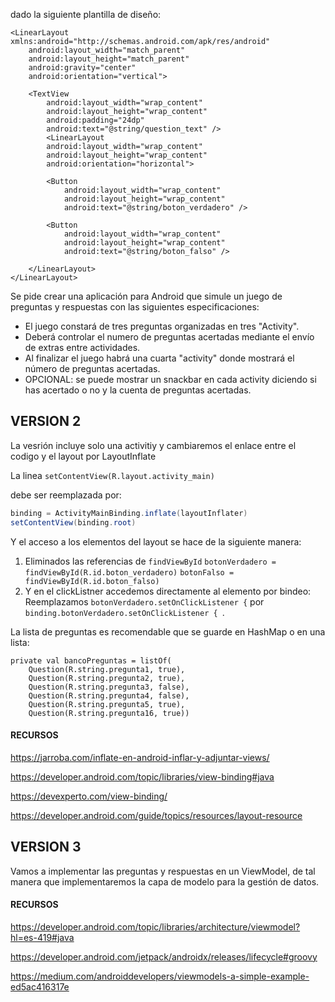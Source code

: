 dado la siguiente plantilla de diseño:

```code
<LinearLayout xmlns:android="http://schemas.android.com/apk/res/android"
    android:layout_width="match_parent"
    android:layout_height="match_parent"
    android:gravity="center"
    android:orientation="vertical">

    <TextView
        android:layout_width="wrap_content"
        android:layout_height="wrap_content"
        android:padding="24dp"
        android:text="@string/question_text" />
		<LinearLayout
        android:layout_width="wrap_content"
        android:layout_height="wrap_content"
        android:orientation="horizontal">

        <Button
            android:layout_width="wrap_content"
            android:layout_height="wrap_content"
            android:text="@string/boton_verdadero" />

        <Button
            android:layout_width="wrap_content"
            android:layout_height="wrap_content"
            android:text="@string/boton_falso" />

    </LinearLayout>
</LinearLayout>
```

Se pide crear una aplicación para Android que simule un juego de preguntas y respuestas con las siguientes especificaciones:

- El juego constará de tres preguntas organizadas en tres "Activity".
- Deberá controlar el numero de preguntas acertadas mediante el envío de extras entre actividades.
- Al finalizar el juego habrá una cuarta "activity" donde mostrará el número de preguntas acertadas.
- OPCIONAL: se puede mostrar un snackbar en cada activity diciendo si has acertado o no y la cuenta de preguntas acertadas.


## VERSION 2
La vesrión incluye solo una activitiy y cambiaremos el enlace entre el codigo y el layout por LayoutInflate

La linea 
`setContentView(R.layout.activity_main)`

debe ser reemplazada por:

```java
binding = ActivityMainBinding.inflate(layoutInflater)
setContentView(binding.root)
```

Y el acceso a los elementos del layout se hace de la siguiente manera:
1. Eliminados las referencias de `findViewById`
   `botonVerdadero = findViewById(R.id.boton_verdadero)`
   `botonFalso = findViewById(R.id.boton_falso)`
2. Y en el clickListner accedemos directamente al elemento por bindeo:
    Reemplazamos `botonVerdadero.setOnClickListener {`  por
    `binding.botonVerdadero.setOnClickListener { `.

La lista de preguntas es recomendable que se guarde en HashMap o en una lista:

```
private val bancoPreguntas = listOf(
	Question(R.string.pregunta1, true),
	Question(R.string.pregunta2, true),
	Question(R.string.pregunta3, false),
	Question(R.string.pregunta4, false),
	Question(R.string.pregunta5, true),
	Question(R.string.pregunta16, true))
```
#### RECURSOS
https://jarroba.com/inflate-en-android-inflar-y-adjuntar-views/

https://developer.android.com/topic/libraries/view-binding#java

https://devexperto.com/view-binding/

https://developer.android.com/guide/topics/resources/layout-resource

## VERSION 3

Vamos a implementar las preguntas y respuestas en un ViewModel, de tal manera que implementaremos la capa de modelo para la gestión de datos.

#### RECURSOS
https://developer.android.com/topic/libraries/architecture/viewmodel?hl=es-419#java

https://developer.android.com/jetpack/androidx/releases/lifecycle#groovy

https://medium.com/androiddevelopers/viewmodels-a-simple-example-ed5ac416317e
